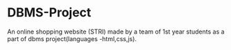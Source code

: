 # DBMS-Project
An online shopping website (STRI) made by a team of 1st year students as a part of dbms project(languages -html,css,js).
